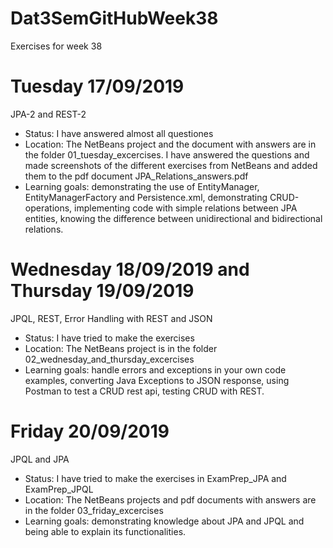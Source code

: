 # Dat3SemGitHubWeek38
Exercises for week 38

# Tuesday 17/09/2019
JPA-2 and REST-2
- Status: I have answered almost all questiones
- Location: The NetBeans project and the document with answers are in the folder 01_tuesday_excercises. I have answered the questions and made screenshots of the different exercises from NetBeans and added them to the pdf document JPA_Relations_answers.pdf
- Learning goals: demonstrating the use of EntityManager, EntityManagerFactory and Persistence.xml, demonstrating CRUD-operations, implementing code with simple relations between JPA entities, knowing the difference between unidirectional and bidirectional relations. 

# Wednesday 18/09/2019 and Thursday 19/09/2019
JPQL, REST, Error Handling with REST and JSON
- Status: I have tried to make the exercises
- Location: The NetBeans project is in the folder 02_wednesday_and_thursday_excercises
- Learning goals: handle errors and exceptions in your own code examples, converting Java Exceptions to JSON response, using Postman to test a CRUD rest api, testing CRUD with REST.

# Friday 20/09/2019
JPQL and JPA
- Status: I have tried to make the exercises in ExamPrep_JPA and ExamPrep_JPQL
- Location: The NetBeans projects and pdf documents with answers are in the folder 03_friday_excercises
- Learning goals: demonstrating knowledge about JPA and JPQL and being able to explain its functionalities. 
